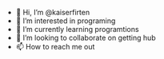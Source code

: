 - 👋 Hi, I’m @kaiserfirten
- 👀 I’m interested in programing 
- 🌱 I’m currently learning programtions 
- 💞️ I’m looking to collaborate on getting hub
- 📫 How to reach me out 

<!---
kaiserfirten/kaiserfirten is a ✨ special ✨ repository because its `README.md` (this file) appears on your GitHub profile.
You can click the Preview link to take a look at your changes.
--->
